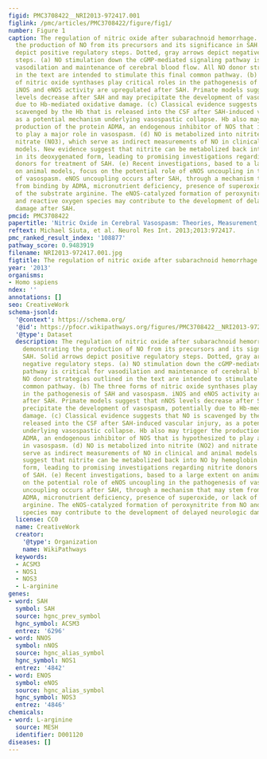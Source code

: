 ```yaml
---
figid: PMC3708422__NRI2013-972417.001
figlink: /pmc/articles/PMC3708422/figure/fig1/
number: Figure 1
caption: The regulation of nitric oxide after subarachnoid hemorrhage. Schematic demonstrating
  the production of NO from its precursors and its significance in SAH. Solid arrows
  depict positive regulatory steps. Dotted, gray arrows depict negative regulatory
  steps. (a) NO stimulation down the cGMP-mediated signaling pathway is critical for
  vasodilation and maintenance of cerebral blood flow. All NO donor strategies outlined
  in the text are intended to stimulate this final common pathway. (b) The three forms
  of nitric oxide synthases play critical roles in the pathogenesis of SAH and vasospasm.
  iNOS and eNOS activity are upregulated after SAH. Primate models suggest that nNOS
  levels decrease after SAH and may precipitate the development of vasospasm, potentially
  due to Hb-mediated oxidative damage. (c) Classical evidence suggests that NO is
  scavenged by the Hb that is released into the CSF after SAH-induced vascular injury,
  as a potential mechanism underlying vasospastic collapse. Hb also may trigger the
  production of the protein ADMA, an endogenous inhibitor of NOS that is hypothesized
  to play a major role in vasospasm. (d) NO is metabolized into nitrite (NO2) and
  nitrate (NO3), which serve as indirect measurements of NO in clinical and animal
  models. New evidence suggest that nitrite can be metabolized back into NO by hemoglobin
  in its deoxygenated form, leading to promising investigations regarding nitrite
  donors for treatment of SAH. (e) Recent investigations, based to a large extent
  on animal models, focus on the potential role of eNOS uncoupling in the pathogenesis
  of vasospasm. eNOS uncoupling occurs after SAH, through a mechanism that may stem
  from binding by ADMA, micronutrient deficiency, presence of superoxide, or lack
  of the substrate arginine. The eNOS-catalyzed formation of peroxynitrite from NO
  and reactive oxygen species may contribute to the development of delayed neurologic
  damage after SAH.
pmcid: PMC3708422
papertitle: 'Nitric Oxide in Cerebral Vasospasm: Theories, Measurement, and Treatment.'
reftext: Michael Siuta, et al. Neurol Res Int. 2013;2013:972417.
pmc_ranked_result_index: '108877'
pathway_score: 0.9483919
filename: NRI2013-972417.001.jpg
figtitle: The regulation of nitric oxide after subarachnoid hemorrhage
year: '2013'
organisms:
- Homo sapiens
ndex: ''
annotations: []
seo: CreativeWork
schema-jsonld:
  '@context': https://schema.org/
  '@id': https://pfocr.wikipathways.org/figures/PMC3708422__NRI2013-972417.001.html
  '@type': Dataset
  description: The regulation of nitric oxide after subarachnoid hemorrhage. Schematic
    demonstrating the production of NO from its precursors and its significance in
    SAH. Solid arrows depict positive regulatory steps. Dotted, gray arrows depict
    negative regulatory steps. (a) NO stimulation down the cGMP-mediated signaling
    pathway is critical for vasodilation and maintenance of cerebral blood flow. All
    NO donor strategies outlined in the text are intended to stimulate this final
    common pathway. (b) The three forms of nitric oxide synthases play critical roles
    in the pathogenesis of SAH and vasospasm. iNOS and eNOS activity are upregulated
    after SAH. Primate models suggest that nNOS levels decrease after SAH and may
    precipitate the development of vasospasm, potentially due to Hb-mediated oxidative
    damage. (c) Classical evidence suggests that NO is scavenged by the Hb that is
    released into the CSF after SAH-induced vascular injury, as a potential mechanism
    underlying vasospastic collapse. Hb also may trigger the production of the protein
    ADMA, an endogenous inhibitor of NOS that is hypothesized to play a major role
    in vasospasm. (d) NO is metabolized into nitrite (NO2) and nitrate (NO3), which
    serve as indirect measurements of NO in clinical and animal models. New evidence
    suggest that nitrite can be metabolized back into NO by hemoglobin in its deoxygenated
    form, leading to promising investigations regarding nitrite donors for treatment
    of SAH. (e) Recent investigations, based to a large extent on animal models, focus
    on the potential role of eNOS uncoupling in the pathogenesis of vasospasm. eNOS
    uncoupling occurs after SAH, through a mechanism that may stem from binding by
    ADMA, micronutrient deficiency, presence of superoxide, or lack of the substrate
    arginine. The eNOS-catalyzed formation of peroxynitrite from NO and reactive oxygen
    species may contribute to the development of delayed neurologic damage after SAH.
  license: CC0
  name: CreativeWork
  creator:
    '@type': Organization
    name: WikiPathways
  keywords:
  - ACSM3
  - NOS1
  - NOS3
  - L-arginine
genes:
- word: SAH
  symbol: SAH
  source: hgnc_prev_symbol
  hgnc_symbol: ACSM3
  entrez: '6296'
- word: NNOS
  symbol: nNOS
  source: hgnc_alias_symbol
  hgnc_symbol: NOS1
  entrez: '4842'
- word: ENOS
  symbol: eNOS
  source: hgnc_alias_symbol
  hgnc_symbol: NOS3
  entrez: '4846'
chemicals:
- word: L-arginine
  source: MESH
  identifier: D001120
diseases: []
---
```

